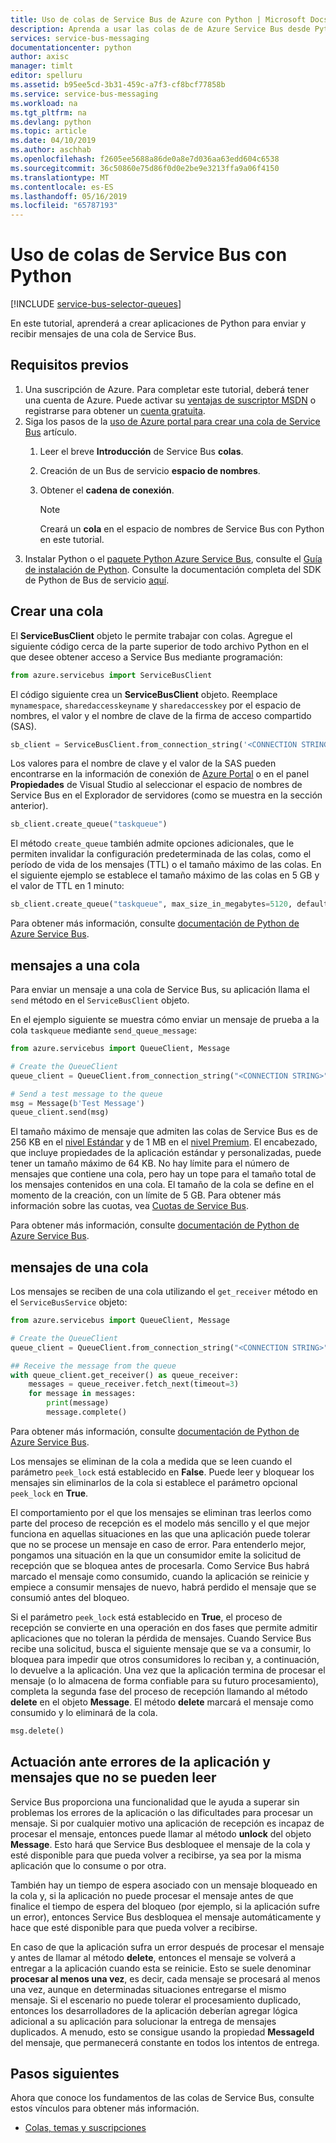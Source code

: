 ```yaml
---
title: Uso de colas de Service Bus de Azure con Python | Microsoft Docs
description: Aprenda a usar las colas de de Azure Service Bus desde Python.
services: service-bus-messaging
documentationcenter: python
author: axisc
manager: timlt
editor: spelluru
ms.assetid: b95ee5cd-3b31-459c-a7f3-cf8bcf77858b
ms.service: service-bus-messaging
ms.workload: na
ms.tgt_pltfrm: na
ms.devlang: python
ms.topic: article
ms.date: 04/10/2019
ms.author: aschhab
ms.openlocfilehash: f2605ee5688a86de0a8e7d036aa63edd604c6538
ms.sourcegitcommit: 36c50860e75d86f0d0e2be9e3213ffa9a06f4150
ms.translationtype: MT
ms.contentlocale: es-ES
ms.lasthandoff: 05/16/2019
ms.locfileid: "65787193"
---
```

# <a name="how-to-use-service-bus-queues-with-python"></a>Uso de colas de Service Bus con Python

[!INCLUDE [service-bus-selector-queues](../../includes/service-bus-selector-queues.md)]

En este tutorial, aprenderá a crear aplicaciones de Python para enviar y recibir mensajes de una cola de Service Bus. 

## <a name="prerequisites"></a>Requisitos previos
1. Una suscripción de Azure. Para completar este tutorial, deberá tener una cuenta de Azure. Puede activar su [ventajas de suscriptor MSDN](https://azure.microsoft.com/pricing/member-offers/credit-for-visual-studio-subscribers/?WT.mc_id=A85619ABF) o registrarse para obtener un [cuenta gratuita](https://azure.microsoft.com/free/?WT.mc_id=A85619ABF).
2. Siga los pasos de la [uso de Azure portal para crear una cola de Service Bus](service-bus-quickstart-portal.md) artículo.
    1. Leer el breve **Introducción** de Service Bus **colas**. 
    2. Creación de un Bus de servicio **espacio de nombres**. 
    3. Obtener el **cadena de conexión**. 

        > [!NOTE]
        > Creará un **cola** en el espacio de nombres de Service Bus con Python en este tutorial. 
1. Instalar Python o el [paquete Python Azure Service Bus][Python Azure Service Bus package], consulte el [Guía de instalación de Python](../python-how-to-install.md). Consulte la documentación completa del SDK de Python de Bus de servicio [aquí](/python/api/overview/azure/servicebus?view=azure-python).

## <a name="create-a-queue"></a>Crear una cola
El **ServiceBusClient** objeto le permite trabajar con colas. Agregue el siguiente código cerca de la parte superior de todo archivo Python en el que desee obtener acceso a Service Bus mediante programación:

```python
from azure.servicebus import ServiceBusClient
```

El código siguiente crea un **ServiceBusClient** objeto. Reemplace `mynamespace`, `sharedaccesskeyname` y `sharedaccesskey` por el espacio de nombres, el valor y el nombre de clave de la firma de acceso compartido (SAS).

```python
sb_client = ServiceBusClient.from_connection_string('<CONNECTION STRING>')
```

Los valores para el nombre de clave y el valor de la SAS pueden encontrarse en la información de conexión de [Azure Portal][Azure portal] o en el panel **Propiedades** de Visual Studio al seleccionar el espacio de nombres de Service Bus en el Explorador de servidores (como se muestra en la sección anterior).

```python
sb_client.create_queue("taskqueue")
```

El método `create_queue` también admite opciones adicionales, que le permiten invalidar la configuración predeterminada de las colas, como el período de vida de los mensajes (TTL) o el tamaño máximo de las colas. En el siguiente ejemplo se establece el tamaño máximo de las colas en 5 GB y el valor de TTL en 1 minuto:

```python
sb_client.create_queue("taskqueue", max_size_in_megabytes=5120, default_message_time_to_live=datetime.timedelta(minutes=1))
```

Para obtener más información, consulte [documentación de Python de Azure Service Bus](/python/api/overview/azure/servicebus?view=azure-python).

## <a name="send-messages-to-a-queue"></a>mensajes a una cola
Para enviar un mensaje a una cola de Service Bus, su aplicación llama el `send` método en el `ServiceBusClient` objeto.

En el ejemplo siguiente se muestra cómo enviar un mensaje de prueba a la cola `taskqueue` mediante `send_queue_message`:

```python
from azure.servicebus import QueueClient, Message

# Create the QueueClient 
queue_client = QueueClient.from_connection_string("<CONNECTION STRING>", "<QUEUE NAME>")

# Send a test message to the queue
msg = Message(b'Test Message')
queue_client.send(msg)
```

El tamaño máximo de mensaje que admiten las colas de Service Bus es de 256 KB en el [nivel Estándar](service-bus-premium-messaging.md) y de 1 MB en el [nivel Premium](service-bus-premium-messaging.md). El encabezado, que incluye propiedades de la aplicación estándar y personalizadas, puede tener un tamaño máximo de 64 KB. No hay límite para el número de mensajes que contiene una cola, pero hay un tope para el tamaño total de los mensajes contenidos en una cola. El tamaño de la cola se define en el momento de la creación, con un límite de 5 GB. Para obtener más información sobre las cuotas, vea [Cuotas de Service Bus][Service Bus quotas].

Para obtener más información, consulte [documentación de Python de Azure Service Bus](/python/api/overview/azure/servicebus?view=azure-python).

## <a name="receive-messages-from-a-queue"></a>mensajes de una cola
Los mensajes se reciben de una cola utilizando el `get_receiver` método en el `ServiceBusService` objeto:

```python
from azure.servicebus import QueueClient, Message

# Create the QueueClient 
queue_client = QueueClient.from_connection_string("<CONNECTION STRING>", "<QUEUE NAME>")

## Receive the message from the queue
with queue_client.get_receiver() as queue_receiver:
    messages = queue_receiver.fetch_next(timeout=3)
    for message in messages:
        print(message)
        message.complete()
```

Para obtener más información, consulte [documentación de Python de Azure Service Bus](/python/api/overview/azure/servicebus?view=azure-python).


Los mensajes se eliminan de la cola a medida que se leen cuando el parámetro `peek_lock` está establecido en **False**. Puede leer y bloquear los mensajes sin eliminarlos de la cola si establece el parámetro opcional `peek_lock` en **True**.

El comportamiento por el que los mensajes se eliminan tras leerlos como parte del proceso de recepción es el modelo más sencillo y el que mejor funciona en aquellas situaciones en las que una aplicación puede tolerar que no se procese un mensaje en caso de error. Para entenderlo mejor, pongamos una situación en la que un consumidor emite la solicitud de recepción que se bloquea antes de procesarla. Como Service Bus habrá marcado el mensaje como consumido, cuando la aplicación se reinicie y empiece a consumir mensajes de nuevo, habrá perdido el mensaje que se consumió antes del bloqueo.

Si el parámetro `peek_lock` está establecido en **True**, el proceso de recepción se convierte en una operación en dos fases que permite admitir aplicaciones que no toleran la pérdida de mensajes. Cuando Service Bus recibe una solicitud, busca el siguiente mensaje que se va a consumir, lo bloquea para impedir que otros consumidores lo reciban y, a continuación, lo devuelve a la aplicación. Una vez que la aplicación termina de procesar el mensaje (o lo almacena de forma confiable para su futuro procesamiento), completa la segunda fase del proceso de recepción llamando al método **delete** en el objeto **Message**. El método **delete** marcará el mensaje como consumido y lo eliminará de la cola.

```python
msg.delete()
```

## <a name="how-to-handle-application-crashes-and-unreadable-messages"></a>Actuación ante errores de la aplicación y mensajes que no se pueden leer
Service Bus proporciona una funcionalidad que le ayuda a superar sin problemas los errores de la aplicación o las dificultades para procesar un mensaje. Si por cualquier motivo una aplicación de recepción es incapaz de procesar el mensaje, entonces puede llamar al método **unlock** del objeto **Message**. Esto hará que Service Bus desbloquee el mensaje de la cola y esté disponible para que pueda volver a recibirse, ya sea por la misma aplicación que lo consume o por otra.

También hay un tiempo de espera asociado con un mensaje bloqueado en la cola y, si la aplicación no puede procesar el mensaje antes de que finalice el tiempo de espera del bloqueo (por ejemplo, si la aplicación sufre un error), entonces Service Bus desbloquea el mensaje automáticamente y hace que esté disponible para que pueda volver a recibirse.

En caso de que la aplicación sufra un error después de procesar el mensaje y antes de llamar al método **delete**, entonces el mensaje se volverá a entregar a la aplicación cuando esta se reinicie. Esto se suele denominar **procesar al menos una vez**, es decir, cada mensaje se procesará al menos una vez, aunque en determinadas situaciones entregarse el mismo mensaje. Si el escenario no puede tolerar el procesamiento duplicado, entonces los desarrolladores de la aplicación deberían agregar lógica adicional a su aplicación para solucionar la entrega de mensajes duplicados. A menudo, esto se consigue usando la propiedad **MessageId** del mensaje, que permanecerá constante en todos los intentos de entrega.

## <a name="next-steps"></a>Pasos siguientes
Ahora que conoce los fundamentos de las colas de Service Bus, consulte estos vínculos para obtener más información.

* [Colas, temas y suscripciones][Queues, topics, and subscriptions]

[Azure portal]: https://portal.azure.com
[Python Azure Service Bus package]: https://pypi.python.org/pypi/azure-servicebus  
[Queues, topics, and subscriptions]: service-bus-queues-topics-subscriptions.md
[Service Bus quotas]: service-bus-quotas.md

